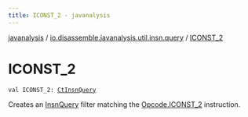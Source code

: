 ```yaml
---
title: ICONST_2 - javanalysis
---
```


[javanalysis](../index.html) / [io.disassemble.javanalysis.util.insn.query](index.html) / [ICONST_2](./-i-c-o-n-s-t_2.html)

# ICONST_2

`val ICONST_2: `[`CtInsnQuery`](-ct-insn-query/index.html)

Creates an [InsnQuery](-insn-query/index.html) filter matching the [Opcode.ICONST_2](#) instruction.

